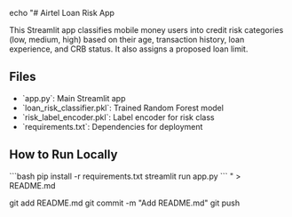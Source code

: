 echo "# Airtel Loan Risk App

This Streamlit app classifies mobile money users into credit risk categories (low, medium, high) based on their age, transaction history, loan experience, and CRB status. It also assigns a proposed loan limit.

## Files

- \`app.py\`: Main Streamlit app
- \`loan_risk_classifier.pkl\`: Trained Random Forest model
- \`risk_label_encoder.pkl\`: Label encoder for risk class
- \`requirements.txt\`: Dependencies for deployment

## How to Run Locally

\`\`\`bash
pip install -r requirements.txt
streamlit run app.py
\`\`\`
" > README.md

git add README.md
git commit -m "Add README.md"
git push
